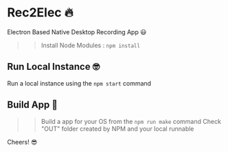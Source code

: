 # Rec2Elec 🔥

Electron Based Native Desktop Recording App 😃

>> Install Node Modules : `npm install`

## Run Local Instance 🤓

Run a local instance using the `npm start` command

## Build App 🤘

>> Build a app for your OS from the `npm run make` command
>> Check "OUT" folder created by NPM and your local runnable

Cheers! 😎
